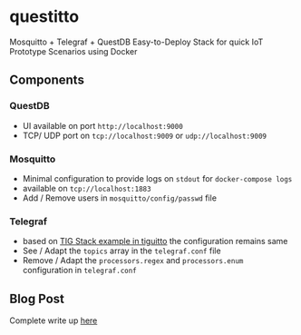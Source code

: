 # questitto
Mosquitto + Telegraf + QuestDB Easy-to-Deploy Stack for quick IoT Prototype Scenarios using Docker

## Components

### QuestDB
- UI available on port `http://localhost:9000`
- TCP/ UDP port on `tcp://localhost:9009` or `udp://localhost:9009`

### Mosquitto
- Minimal configuration to provide logs on `stdout` for `docker-compose logs`
- available on `tcp://localhost:1883`
- Add / Remove users in `mosquitto/config/passwd` file

### Telegraf
- based on [TIG Stack example in tiguitto](https://github.com/shantanoo-desai/tiguitto) the configuration remains same
- See / Adapt the `topics` array in the `telegraf.conf` file
- Remove / Adapt the `processors.regex` and `processors.enum` configuration in `telegraf.conf`


## Blog Post

Complete write up [here](https://shantanoo-desai.github.io/posts/technology/questitto_light_stack_for_iot/)